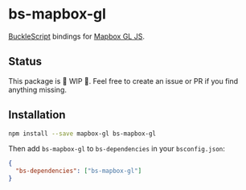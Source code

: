 # bs-mapbox-gl

[BuckleScript](https://github.com/bloomberg/bucklescript) bindings for [Mapbox GL JS](https://github.com/mapbox/mapbox-gl-js).

## Status

This package is 🚧 WIP 🚧. Feel free to create an issue or PR if you find anything missing.

## Installation

```sh
npm install --save mapbox-gl bs-mapbox-gl
```

Then add `bs-mapbox-gl` to `bs-dependencies` in your `bsconfig.json`:

```json
{
  "bs-dependencies": ["bs-mapbox-gl"]
}
```
